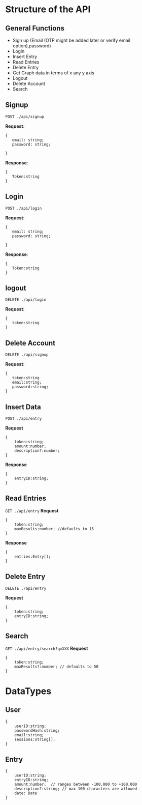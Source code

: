 # Structure of the API

## General Functions
 - Sign up (Email (OTP might be added later or verify email option),password) 
 - Login
 - Insert Entry
 - Read Entries
 - Delete Entry 
 - Get Graph data in terms of x any y axis
 - Logout
 - Delete Account
 - Search 


## Signup 
 `POST ./api/signup`

 
 **Request**:
 ```
 {  
    email: string;    
    password: string;
    
 }
```
 **Response**:  
 ```
{  
    Token:string    
 }
```
 ## Login
 `POST ./api/login`
 
 **Request**:
 ```
 {  
    email: string;    
    password: string;
    
 }
```
 **Response**:  
 ```
{  
    Token:string    
 }
```

 ## logout
 `DELETE ./api/login`
 
 **Request**:
 ```
 {  
    token:string    
 }
```
## Delete Account
`DELETE ./api/signup`

 **Request**:
 ```
 {  
    token:string
    email:string;
    password:string;
 }
```

## Insert Data
`POST ./api/entry`

**Request** 
```
{
    token:string;
    amount:number;
    description?:number;
}
```
**Response** 
```
{
    entryID:string;
}
```
## Read Entries
`GET ./api/entry`
**Request** 
```
{
    token:string;
    maxResults:number; //defaults to 15
}
```
**Response**
```
{
    entries:Entry[];
}

```
## Delete Entry
`DELETE ./api/entry`

**Request**
```
{
    token:string;
    entryID:string;
}
```

## Search
`GET ./api/entry/search?q=XXX`
**Request**
```
{
    token:string;
    maxResults?:number; // defaults to 50
}
```
# DataTypes

## User
```
{
    userID:string;
    passwordHash:string;
    email:string;
    sessions:string[];
}
```

## Entry 
```
{
    userID:string;
    entryID:string;
    amount:number;  // ranges between -100,000 to +100,000
    description?:string; // max 100 characters are allowed
    date: Date
}
```

